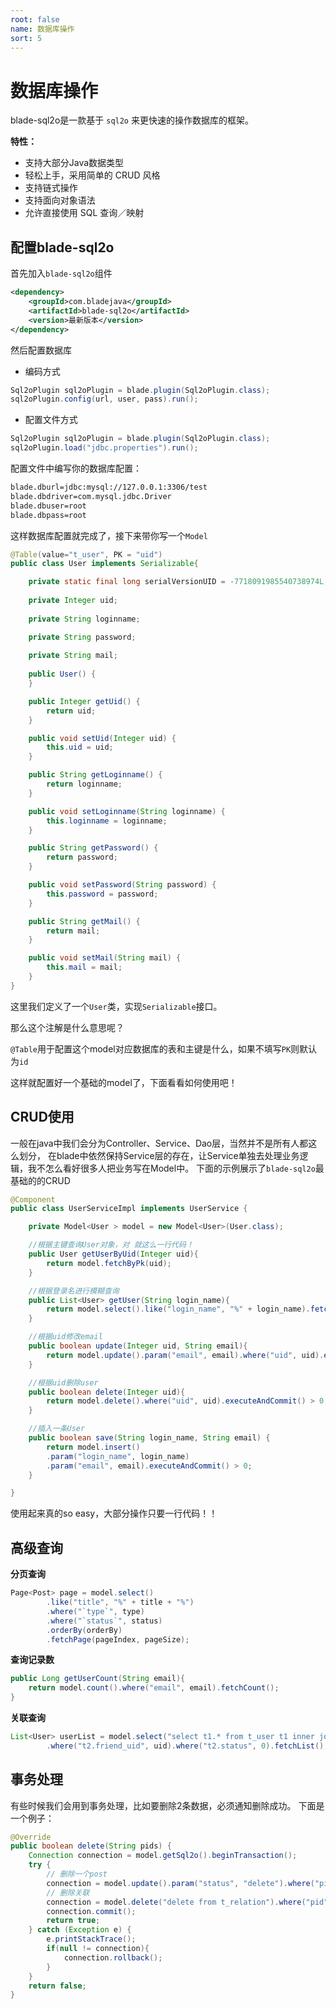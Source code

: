 ```yaml
---
root: false
name: 数据库操作
sort: 5
---
```


# 数据库操作

blade-sql2o是一款基于 `sql2o` 来更快速的操作数据库的框架。

**特性：**

+ 支持大部分Java数据类型
+ 轻松上手，采用简单的 CRUD 风格
+ 支持链式操作
+ 支持面向对象语法
+ 允许直接使用 SQL 查询／映射

## 配置blade-sql2o

首先加入`blade-sql2o`组件

```xml
<dependency>
	<groupId>com.bladejava</groupId>
	<artifactId>blade-sql2o</artifactId>
	<version>最新版本</version>
</dependency>
```

然后配置数据库

+ 编码方式

```java
Sql2oPlugin sql2oPlugin = blade.plugin(Sql2oPlugin.class);
sql2oPlugin.config(url, user, pass).run();
```

+ 配置文件方式

```java
Sql2oPlugin sql2oPlugin = blade.plugin(Sql2oPlugin.class);
sql2oPlugin.load("jdbc.properties").run();
```

配置文件中编写你的数据库配置：

```sh
blade.dburl=jdbc:mysql://127.0.0.1:3306/test
blade.dbdriver=com.mysql.jdbc.Driver
blade.dbuser=root
blade.dbpass=root
```

这样数据库配置就完成了，接下来带你写一个`Model`

```java
@Table(value="t_user", PK = "uid")
public class User implements Serializable{

	private static final long serialVersionUID = -7718091985540738974L;
	
	private Integer uid;
	
	private String loginname;

	private String password;
	
	private String mail;
	
	public User() {
	}

	public Integer getUid() {
		return uid;
	}

	public void setUid(Integer uid) {
		this.uid = uid;
	}

	public String getLoginname() {
		return loginname;
	}

	public void setLoginname(String loginname) {
		this.loginname = loginname;
	}

	public String getPassword() {
		return password;
	}

	public void setPassword(String password) {
		this.password = password;
	}

	public String getMail() {
		return mail;
	}

	public void setMail(String mail) {
		this.mail = mail;
	}
}
```

这里我们定义了一个`User`类，实现`Serializable`接口。

那么这个注解是什么意思呢？

`@Table`用于配置这个model对应数据库的表和主键是什么，如果不填写`PK`则默认为`id`

这样就配置好一个基础的model了，下面看看如何使用吧！

## CRUD使用

一般在java中我们会分为Controller、Service、Dao层，当然并不是所有人都这么划分，
在blade中依然保持Service层的存在，让Service单独去处理业务逻辑，我不怎么看好很多人把业务写在Model中。
下面的示例展示了`blade-sql2o`最基础的的CRUD

```java
@Component
public class UserServiceImpl implements UserService {

    private Model<User > model = new Model<User>(User.class);

    //根据主键查询User对象，对 就这么一行代码！
    public User getUserByUid(Integer uid){
        return model.fetchByPk(uid);
    }

    //根据登录名进行模糊查询
    public List<User> getUser(String login_name){
        return model.select().like("login_name", "%" + login_name).fetchList();
    }

    //根据uid修改email
    public boolean update(Integer uid, String email){
        return model.update().param("email", email).where("uid", uid).executeAndCommit() > 0;
    }

    //根据uid删除user
    public boolean delete(Integer uid){
        return model.delete().where("uid", uid).executeAndCommit() > 0;
    }

    //插入一条User
    public boolean save(String login_name, String email) {
		return model.insert()
		.param("login_name", login_name)
		.param("email", email).executeAndCommit() > 0;	
    }

}
```

使用起来真的so easy，大部分操作只要一行代码！！

## 高级查询

**分页查询**

```java
Page<Post> page = model.select()
        .like("title", "%" + title + "%")
        .where("`type`", type)
        .where("`status`", status)
        .orderBy(orderBy)
        .fetchPage(pageIndex, pageSize);
```

**查询记录数**

```java
public Long getUserCount(String email){
    return model.count().where("email", email).fetchCount();
}
```

**关联查询**

```java
List<User> userList = model.select("select t1.* from t_user t1 inner join t_relation t2 on t1.uid=t2.uid")
		.where("t2.friend_uid", uid).where("t2.status", 0).fetchList();
```

## 事务处理

有些时候我们会用到事务处理，比如要删除2条数据，必须通知删除成功。
下面是一个例子：

```java
@Override
public boolean delete(String pids) {
    Connection connection = model.getSql2o().beginTransaction();
    try {
        // 删除一个post
        connection = model.update().param("status", "delete").where("pid", pid).execute(connection);
        // 删除关联
        connection = model.delete("delete from t_relation").where("pid", pid).execute(connection);
        connection.commit();
        return true;
    } catch (Exception e) {
        e.printStackTrace();
        if(null != connection){
            connection.rollback();
        }
    }
    return false;	
}
```
